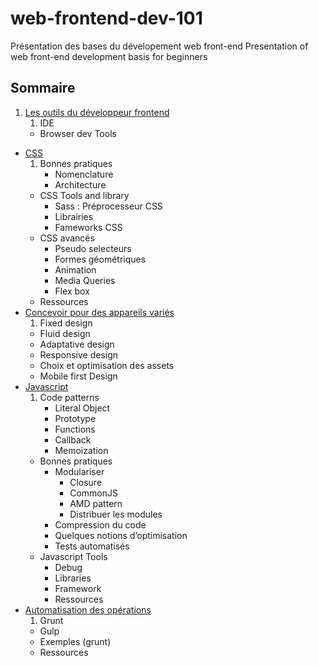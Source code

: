 # web-frontend-dev-101

Présentation des bases du dévelopement web front-end
Presentation of web front-end development basis for beginners

## Sommaire
1. [Les outils du développeur frontend](./doc/outils-dev-fronend.md)
	1. IDE
	* Browser dev Tools
* [CSS](./doc/CSS.md)
	1. Bonnes pratiques
		* Nomenclature
		* Architecture 
	* CSS Tools and library
		* Sass : Préprocesseur CSS
		* Librairies
		* Fameworks CSS
	* CSS avancés
		* Pseudo selecteurs
		* Formes géométriques
		* Animation
		* Media Queries
		* Flex box
	* Ressources
* [Concevoir pour des appareils variés](./doc/multi-support.md)
	1. Fixed design
	* Fluid design
	* Adaptative design
	* Responsive design
	* Choix et optimisation des assets
	* Mobile first Design
* [Javascript](./doc/Javascript.md)
	1. Code patterns
		* Literal Object
		* Prototype
		* Functions
		* Callback
		* Memoization
	* Bonnes pratiques
		* Modulariser
			* Closure
			* CommonJS
			* AMD pattern
			* Distribuer les modules 
		* Compression du code
		* Quelques notions d’optimisation
		* Tests automatisés
	* Javascript Tools
		* Debug
		* Libraries
		* Framework
		* Ressources
* [Automatisation des opérations](./doc/Automatisation.md)
	1. Grunt
	* Gulp
	* Exemples (grunt)
	* Ressources





